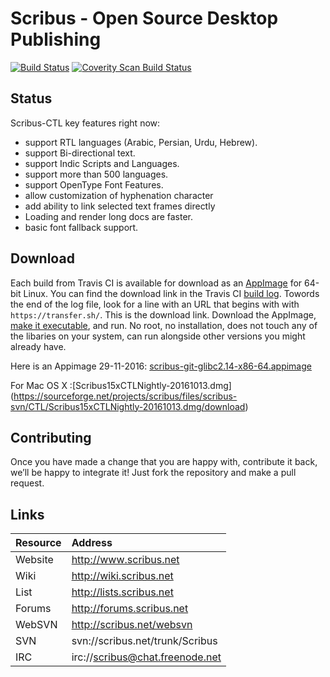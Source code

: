Scribus - Open Source Desktop Publishing 
==============================
[![Build Status](https://travis-ci.org/HOST-Oman/scribus.svg?branch=ctl)](https://travis-ci.org/HOST-Oman/scribus) [![Coverity Scan Build Status](https://scan.coverity.com/projects/216/badge.svg)](https://scan.coverity.com/projects/scribus)

## Status
Scribus-CTL key features right now:
- support  RTL languages (Arabic, Persian, Urdu, Hebrew).
- support Bi-directional text.
- support Indic Scripts and Languages.
- support more than 500 languages.
- support OpenType Font Features.
- allow customization of hyphenation character
- add ability to link selected text frames directly 
- Loading and render long docs are faster.
- basic font fallback support.

## Download
Each build from Travis CI is available for download as an [AppImage](Http://appimage.org) for 64-bit Linux. You can find the download link in the Travis CI [build log](https://travis-ci.org/HOST-Oman/scribus). Towords the end of the log file, look for a line with an URL that begins with with `https://transfer.sh/`. This is the download link. Download the AppImage, [make it executable](http://discourse.appimage.org/t/how-to-make-an-appimage-executable/80), and run. No root, no installation, does not touch any of the libaries on your system, can run alongside other versions you might already have.

Here is an Appimage 29-11-2016: [scribus-git-glibc2.14-x86-64.appimage](https://transfer.sh/255xZ/scribus-git8402842-glibc2.14-x86-64.appimage)

For Mac OS X :[Scribus15xCTLNightly-20161013.dmg] (https://sourceforge.net/projects/scribus/files/scribus-svn/CTL/Scribus15xCTLNightly-20161013.dmg/download)

## Contributing
Once you have made a change that you are happy with, contribute it back, we’ll be happy to integrate it! Just fork the repository and make a pull request.

## Links
|Resource | Address |  
|:---------|:---------|  
|Website |http://www.scribus.net |  
|Wiki | http://wiki.scribus.net |  
|List | http://lists.scribus.net |  
|Forums | http://forums.scribus.net | 
|WebSVN | http://scribus.net/websvn |
|SVN | svn://scribus.net/trunk/Scribus |  
|IRC | irc://scribus@chat.freenode.net |  


